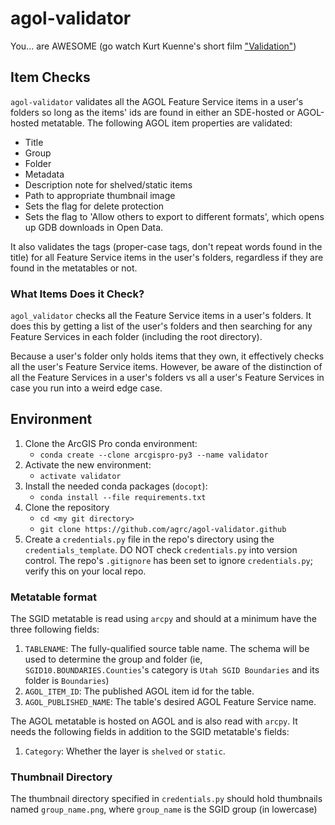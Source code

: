 # agol-validator

You... are AWESOME (go watch Kurt Kuenne's short film ["Validation"](https://www.youtube.com/watch?v=Cbk980jV7Ao))

## Item Checks

`agol-validator` validates all the AGOL Feature Service items in a user's folders so long as the items' ids are found in either an SDE-hosted or AGOL-hosted metatable. The following AGOL item properties are validated:

* Title
* Group
* Folder
* Metadata
* Description note for shelved/static items
* Path to appropriate thumbnail image
* Sets the flag for delete protection
* Sets the flag to 'Allow others to export to different formats', which opens up GDB downloads in Open Data.

It also validates the tags (proper-case tags, don't repeat words found in the title) for all Feature Service items in the user's folders, regardless if they are found in the metatables or not.

### What Items Does it Check?

`agol_validator` checks all the Feature Service items in a user's folders. It does this by getting a list of the user's folders and then searching for any Feature Services in each folder (including the root directory).

Because a user's folder only holds items that they own, it effectively checks all the user's Feature Service items. However, be aware of the distinction of all the Feature Services in a user's folders vs all a user's Feature Services in case you run into a weird edge case.

## Environment

1. Clone the ArcGIS Pro conda environment:
   * `conda create --clone arcgispro-py3 --name validator`
1. Activate the new environment:
   * `activate validator`
1. Install the needed conda packages (`docopt`):
   * `conda install --file requirements.txt`
1. Clone the repository
   * `cd <my git directory>`
   * `git clone https://github.com/agrc/agol-validator.github`
1. Create a `credentials.py` file in the repo's directory using the `credentials_template`. DO NOT check `credentials.py` into version control. The repo's `.gitignore` has been set to ignore `credentials.py`; verify this on your local repo.

### Metatable format

The SGID metatable is read using `arcpy` and should at a minimum have the three following fields:

1. `TABLENAME`: The fully-qualified source table name. The schema will be used to determine the group and folder (ie, `SGID10.BOUNDARIES.Counties`'s category is `Utah SGID Boundaries` and its folder is `Boundaries`)
1. `AGOL_ITEM_ID`: The published AGOL item id for the table.
1. `AGOL_PUBLISHED_NAME`: The table's desired AGOL Feature Service name.

The AGOL metatable is hosted on AGOL and is also read with `arcpy`. It needs the following fields in addition to the SGID metatable's fields:

1. `Category`: Whether the layer is `shelved` or `static`.

### Thumbnail Directory

The thumbnail directory specified in `credentials.py` should hold thumbnails named `group_name.png`, where `group_name` is the SGID group (in lowercase)
